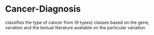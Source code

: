 # Cancer-Diagnosis
classifies the type of cancer from (9 types) classes based on the gene, variation and the textual literature available on the particular variation
